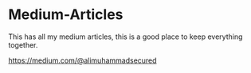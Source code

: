# Medium-Articles
This has all my medium articles, this is a good place to keep everything together.


https://medium.com/@alimuhammadsecured
